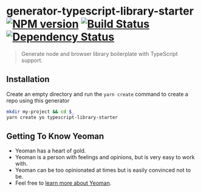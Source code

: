# generator-typescript-library-starter [![NPM version][npm-image]][npm-url] [![Build Status][circleci-image]][circleci-url] [![Dependency Status][daviddm-image]][daviddm-url]
> Generate node and browser library boilerplate with TypeScript support.

## Installation

Create an empty directory and run the `yarn create` command to create a repo using this generator

```bash
mkdir my-project && cd $_
yarn create yo typescript-library-starter
```

## Getting To Know Yeoman

 * Yeoman has a heart of gold.
 * Yeoman is a person with feelings and opinions, but is very easy to work with.
 * Yeoman can be too opinionated at times but is easily convinced not to be.
 * Feel free to [learn more about Yeoman](http://yeoman.io/).

[npm-image]: https://badge.fury.io/js/generator-typescript-library-starter.svg
[npm-url]: https://npmjs.org/package/generator-typescript-library-starter
[circleci-image]: https://circleci.com/gh/alexhayton/generator-typescript-library-starter.svg?style=svg
[circleci-url]: https://circleci.com/gh/alexhayton/generator-typescript-library-starter
[daviddm-image]: https://david-dm.org/alexhayton/generator-typescript-library-starter.svg?theme=shields.io
[daviddm-url]: https://david-dm.org/alexhayton/generator-typescript-library-starter
